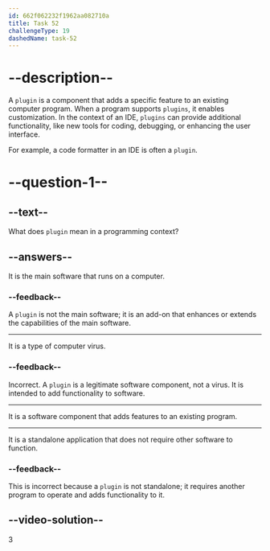 ```yaml
---
id: 662f062232f1962aa082710a
title: Task 52
challengeType: 19
dashedName: task-52
---
```


# --description--

A `plugin` is a component that adds a specific feature to an existing computer program. When a program supports `plugins`, it enables customization. 
In the context of an IDE, `plugins` can provide additional functionality, like new tools for coding, debugging, or enhancing the user interface.

For example, a code formatter in an IDE is often a `plugin`.

# --question-1--

## --text--

What does `plugin` mean in a programming context?

## --answers--

It is the main software that runs on a computer.

### --feedback--

A `plugin` is not the main software; it is an add-on that enhances or extends the capabilities of the main software.

---

It is a type of computer virus.

### --feedback--

Incorrect. A `plugin` is a legitimate software component, not a virus. It is intended to add functionality to software.

---

It is a software component that adds features to an existing program.

---

It is a standalone application that does not require other software to function.

### --feedback--

This is incorrect because a `plugin` is not standalone; it requires another program to operate and adds functionality to it.

## --video-solution--

3
